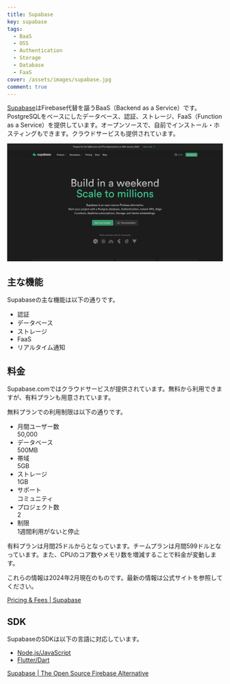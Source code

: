 ```yaml
---
title: Supabase
key: supabase
tags:
  - BaaS
  - OSS
  - Authentication
  - Storage
  - Database
  - FaaS
cover: /assets/images/supabase.jpg
comment: true
---
```


[Supabase](https://supabase.com/)はFirebase代替を謳うBaaS（Backend as a Service）です。PostgreSQLをベースにしたデータベース、認証、ストレージ、FaaS（Function as a Service）を提供しています。オープンソースで、自前でインストール・ホスティングもできます。クラウドサービスも提供されています。

[![SupabaseのWebサイト](/assets/images/supabase.jpg)](https://supabase.com/)

<!--more-->

## 主な機能

Supabaseの主な機能は以下の通りです。

- 認証
- データベース
- ストレージ
- FaaS
- リアルタイム通知

## 料金

Supabase.comではクラウドサービスが提供されています。無料から利用できますが、有料プランも用意されています。

無料プランでの利用制限は以下の通りです。

- 月間ユーザー数  
50,000
- データベース  
500MB
- 帯域  
5GB
- ストレージ  
1GB
- サポート  
コミュニティ
- プロジェクト数  
2
- 制限  
1週間利用がないと停止

有料プランは月間25ドルからとなっています。チームプランは月間599ドルとなっています。また、CPUのコア数やメモリ数を増減することで料金が変動します。

これらの情報は2024年2月現在のものです。最新の情報は公式サイトを参照してください。

[Pricing & Fees \| Supabase](https://supabase.com/pricing)

## SDK

SupabaseのSDKは以下の言語に対応しています。

- [Node.js/JavaScript](https://github.com/supabase/supabase-js)
- [Flutter/Dart](https://github.com/supabase/supabase-flutter)

[Supabase \| The Open Source Firebase Alternative](https://supabase.com/)
